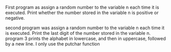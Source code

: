 First program as assign a random number to the variable n each time it is executed. Print whether the number stored in the variable n is positive or negative.

second  program was assign a random number to the variable n each time it is executed. Print the last digit of the number stored in the variable n.
program 3  prints the alphabet in lowercase, and then in uppercase, followed by a new line.
I only use the putchar function
